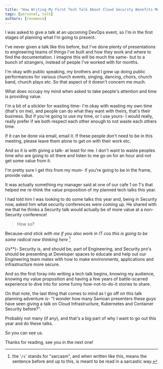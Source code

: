 ```yaml
---
title: "How Writing My First Tech Talk About Cloud Security Benefits More Than Just Technical People"
tags: [personal, talk]
authors: [ronamosa]
---
```


I was asked to give a talk at an upcoming DevOps event, so I'm in the first stages of planning what I'm going to present.

I've never given a talk like this before, but I've done plenty of presentations to engineering teams of things I've built and how they work and where to find the documentation. I imagine this will be much the same- but to a bunch of strangers, instead of people I've worked with for months.

I'm okay with public speaking, my brothers and I grew up doing public performances for various church events, singing, dancing, choirs, church band, church plays etc. So that aspect of it doesn't concern me much.

<!--truncate-->

What does occupy my mind when asked to take people's attention and time is providing value.

I'm a bit of a stickler for wasting time- I'm okay with wasting my own time (that's on me), and people can do what they want with theirs, that's their business. But if you're going to use my time, or I use yours- I would really, really prefer if we both respect each other enough to not waste each others time.

If it can be done via email, email it. If these people don't need to be in this meeting, please leave them alone to get on with their work etc.

And so it is with giving a talk- at least for me. I don't want to waste peoples time who are going to sit there and listen to me go on for an hour and not get some value from it.

I'm pretty sure I get this from my mum- if you're going to be in the frame, provide value.

It was actually something my manager said at one of our cafe 1 on 1's that helped me re-think the value proposition of my planned tech talks this year.

I had told him I was looking to do some talks this year and, being in Security now, asked him what security conferences were coming up. He shared with me that he thinks a Security talk would actually be of more value at a non-Security conference!

> How so?

Because-_and stick with me if you also work in IT cos this is going to be some radical new thinking here_ [^s]

(/s**)- Security is, and should be, part of Engineering, and Security pro's should be presenting at Developer spaces to educate and help out our Engineering team mates with how to make environments, applications and infrastructure more secure.

And so the first foray into writing a tech talk begins, knowing my audience, knowing my value proposition and having a few years of battle-scarred experience to dive into for some funny how-not-to-do-it stories to share.

On that note, the last thing that comes to mind as I go off on this talk planning adventure is- "I wonder how many Samoan presenters these guys have seen giving a talk on Cloud Infrastructure, Kubernetes and Container Security before?".

Probably not many (if any), and that's a big part of why I want to go out this year and do these talks.

So you can see us.

Thanks for reading, see you in the next one!

[^s]: the '`/s`' stands for "sarcasm", and when written like this, means the sentence before and up to this, is meant to be read in a sarcastic way.
